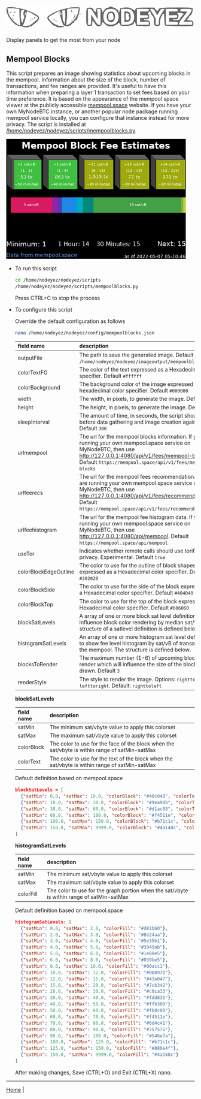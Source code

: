 # ![Nodeyez](../images/nodeyez.svg)
Display panels to get the most from your node

## Mempool Blocks

This script prepares an image showing statistics about upcoming blocks in the
mempool.  Information about the size of the block, number of transactions, and
fee ranges are provided. It's useful to have this information when preparing a
layer 1 transaction to set fees based on your time preference.  It is based on
the appearance of the mempool space viewer at the publicly accessible
[mempool.space](https://mempool.space) website.  If you have your own MyNodeBTC
instance, or another popular node package running mempool service locally, you
can configure that instance instead for more privacy.  The script is installed
at [/home/nodeyez/nodeyez/scripts/mempoolblocks.py](../scripts/mempoolblocks.py).

![sample image of mempool blocks](../images/mempoolblocks.png)

* To run this script

   ```sh
   cd /home/nodeyez/nodeyez/scripts
   /home/nodeyez/nodeyez/scripts/mempoolblocks.py
   ```

   Press CTRL+C to stop the process

* To configure this script

   Override the default configuration as follows

   ```sh
   nano /home/nodeyez/nodeyez/config/mempoolblocks.json
   ```

   | field name | description |
   | --- | --- |
   | outputFile | The path to save the generated image. Default `/home/nodeyez/nodeyez/imageoutput/mempoolblocks.png` |
   | colorTextFG | The color of the text expressed as a Hexadecimal color specifier. Default `#ffffff` |
   | colorBackground | The background color of the image expressed as a hexadecimal color specifier. Default `#000000` |
   | width | The width, in pixels, to generate the image. Default `480` |
   | height | The height, in pixels, to generate the image. Default `320` |
   | sleepInterval | The amount of time, in seconds, the script should wait before data gathering and image creation again. Default `300` |
   | urlmempool | The url for the mempool blocks information. If you are running your own mempool.space service on MyNodeBTC, then use http://127.0.0.1:4080/api/v1/fees/mempool-blocks. Default `https://mempool.space/api/v1/fees/mempool-blocks` |
   | urlfeerecs | The url for the mempool fees recommendation. If you are running your own mempool.space service on MyNodeBTC, then use http://127.0.0.1:4080/api/v1/fees/recommended. Default `https://mempool.space/api/v1/fees/recommended` |
   | urlfeehistogram | The url for the mempool fee histogram data. If you are running your own mempool.space service on MyNodeBTC, then use http://127.0.0.1:4080/api/mempool. Default `https://mempool.space/api/mempool` |
   | useTor | Indicates whether remote calls should use torify for privacy. Experimental. Default `true` |
   | colorBlockEdgeOutline | The color to use for the outline of block shapes expressed as a Hexadecimal color specifier. Default `#202020` |
   | colorBlockSide | The color to use for the side of the block expressed as a Hexadecimal color specifier. Default `#404040` |
   | colorBlockTop | The color to use for the top of the block expressed as a Hexadecimal color specifier. Default `#606060` |
   | blockSatLevels | A array of one or more block sat level definitions to influence block color rendering by median sat/vB. The structure of a satlevel definition is defined below. |
   | histogramSatLevels | An array of one or more histogram sat level definitions to show fee level histogram by sat/vB of transactions in the mempool. The structure is defined below. |
   | blocksToRender | The maximum number (1-6) of upcoming blocks to render which will influence the size of the blocks drawn. Default `3` |
   | renderStyle | The style to render the image. Options: `righttoleft`, `lefttoright`. Default: `righttoleft` |

   __blockSatLevels__

   | field name | description |
   | --- | --- |
   | satMin | The minimum sat/vbyte value to apply this colorset |
   | satMax | The maximum sat/vbyte value to apply this colorset |
   | colorBlock | The color to use for the face of the block when the sat/vbyte is within range of satMin-satMax |
   | colorText | The color to use for the text of the block when the sat/vbyte is within range of satMin-satMax |

   Default definition based on mempool.space

   ```json
   blockSatLevels = [
     {"satMin": 0.0, "satMax": 10.0, "colorBlock": "#40c040", "colorText": "#ffffff"},
     {"satMin": 10.0, "satMax": 30.0, "colorBlock": "#9ea90b", "colorText": "#ffffff"},
     {"satMin": 30.0, "satMax": 60.0, "colorBlock": "#d1ac08", "colorText": "#ffffff"},
     {"satMin": 60.0, "satMax": 100.0, "colorBlock": "#f4511e", "colorText": "#ffffff"},
     {"satMin": 100.0, "satMax": 150.0, "colorBlock": "#b71c1c", "colorText": "#ffffff"},
     {"satMin": 150.0, "satMax": 9999.0, "colorBlock": "#4a148c", "colorText": "#ffffff"}
   ]
   ```

   __histogramSatLevels__

   | field name | description |
   | --- | --- |
   | satMin | The minimum sat/vbyte value to apply this colorset |
   | satMax | The maximum sat/vbyte value to apply this colorset |
   | colorFill | The color to use for the graph portion when the sat/vbyte is within range of satMin-satMax |

   Default definition based on mempool.space

   ```json
   histogramSatLevels: [
     {"satMin": 0.0, "satMax": 2.0, "colorFill": "#d81b60"},
     {"satMin": 2.0, "satMax": 3.0, "colorFill": "#8e24aa"},
     {"satMin": 3.0, "satMax": 4.0, "colorFill": "#5e35b1"},
     {"satMin": 4.0, "satMax": 5.0, "colorFill": "#3949ab"},
     {"satMin": 5.0, "satMax": 6.0, "colorFill": "#1e88e5"},
     {"satMin": 6.0, "satMax": 8.0, "colorFill": "#039be5"},
     {"satMin": 8.0, "satMax": 10.0, "colorFill": "#00acc1"},
     {"satMin": 10.0, "satMax": 12.0, "colorFill": "#00897b"},
     {"satMin": 12.0, "satMax": 15.0, "colorFill": "#43a047"},
     {"satMin": 15.0, "satMax": 20.0, "colorFill": "#7cb342"},
     {"satMin": 20.0, "satMax": 30.0, "colorFill": "#c0ca33"},
     {"satMin": 30.0, "satMax": 40.0, "colorFill": "#fdd835"},
     {"satMin": 40.0, "satMax": 50.0, "colorFill": "#ffb300"},
     {"satMin": 50.0, "satMax": 60.0, "colorFill": "#fb8c00"},
     {"satMin": 60.0, "satMax": 70.0, "colorFill": "#f4511e"},
     {"satMin": 70.0, "satMax": 80.0, "colorFill": "#6d4c41"},
     {"satMin": 80.0, "satMax": 90.0, "colorFill": "#757575"},
     {"satMin": 90.0, "satMax": 100.0, "colorFill": "#546e7a"},
     {"satMin": 100.0, "satMax": 125.0, "colorFill": "#b71c1c"},
     {"satMin": 125.0, "satMax": 150.0, "colorFill": "#880e4f"},
     {"satMin": 150.0, "satMax": 9999.0, "colorFill": "#4a148c"}
   ]
   ```

   After making changes, Save (CTRL+O) and Exit (CTRL+X) nano.


---

[Home](../README.md) | 

